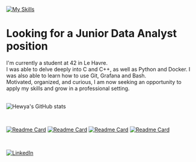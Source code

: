 [![My Skills](https://skillicons.dev/icons?i=c,cpp,py,docker,git,bash,vscode&perline=10)](https://skillicons.dev)

# Looking for a Junior Data Analyst position
I'm currently a student at 42 in Le Havre.<br/> 
I was able to delve deeply into C and C++, as well as Python and Docker. I was also able to learn how to use Git, Grafana and Bash.<br/> 
Motivated, organized, and curious, I am now seeking an opportunity to apply my skills and grow in a professional setting.  
<br/>

![Hewya's GitHub stats](https://github-readme-stats.vercel.app/api?username=hewya&show_icons=true&theme=material-palenight&hide_border=True&hide=prs,issues)

<br/>

[![Readme Card](https://github-readme-stats.vercel.app/api/pin/?username=hewya&repo=minishell&theme=material-palenight&hide_border=True)](https://github.com/Hewya/Minishell)
[![Readme Card](https://github-readme-stats.vercel.app/api/pin/?username=hewya&repo=Cub3d&theme=material-palenight&hide_border=True)](https://github.com/Hewya/Cub3d)
[![Readme Card](https://github-readme-stats.vercel.app/api/pin/?username=hewya&repo=fractol&theme=material-palenight&hide_border=True)](https://github.com/Hewya/fractol)
[![Readme Card](https://github-readme-stats.vercel.app/api/pin/?username=hewya&repo=pipex&theme=material-palenight&hide_border=True)](https://github.com/Hewya/pipex)

<br/>

[![LinkedIn](https://skillicons.dev/icons?i=linkedin)](https://www.linkedin.com/in/ga%C3%ABlle-abarnou/)
